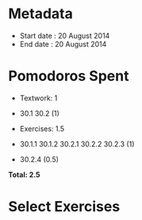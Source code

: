 Metadata
=========

- Start date : 20 August 2014
- End date : 20 August 2014

Pomodoros Spent
===============

- Textwork: 1
- 30.1 30.2 (1)

- Exercises: 1.5
- 30.1.1 30.1.2 30.2.1 30.2.2 30.2.3 (1)
- 30.2.4 (0.5)

**Total: 2.5**

Select Exercises
================
